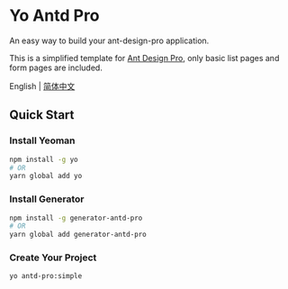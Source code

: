 # Yo Antd Pro

An easy way to build your ant-design-pro application.

This is a simplified template for [Ant Design Pro](https://github.com/ant-design/ant-design-pro), only basic list pages and form pages are included.

English | [简体中文](./README.zh-CN.md)

## Quick Start

### Install Yeoman

```bash
npm install -g yo
# OR
yarn global add yo
```

### Install Generator

```bash
npm install -g generator-antd-pro
# OR
yarn global add generator-antd-pro
```

### Create Your Project

```bash
yo antd-pro:simple
```
